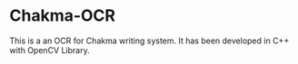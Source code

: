 Chakma-OCR
==========

This is a an OCR for Chakma writing system. It has been developed in C++ with OpenCV Library.
